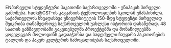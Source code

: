 ENპირველი სტუდენტური ჰაკათონი საქართველოში - უნიჰაკის პირველი გამოჩენა. hack@CST-ის კავკასიის ტექნოლოგიების სკოლამ უმასპინძლა. საქართველოს სხვადასხვა უნივერსიტეტის 150-მდე სტუდენტი პირველად შეიკრიბა თანამედროვე საქართველოს უახლესი ისტორიის დასაწერად. 48 საათის განმავლობაში გაკეთებულმა პროექტებმა და მონაწილეებმა ყოველგვარ მოლოდინს გადააჭარბა და საფუძველი ჩაუყარა ჰაკათონების ტალღის და ჰაკერ კულტურის ჩამოყალიბებას საქართველოში. 